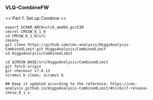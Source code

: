 ### VLQ-CombineFW

<< Part 1. Set up Combine >>

    export SCRAM_ARCH=slc6_amd64_gcc530
    cmsrel CMSSW_8_1_0
    cd CMSSW_8_1_0/src
    cmsenv
    git clone https://github.com/cms-analysis/HiggsAnalysis-CombinedLimit.git HiggsAnalysis/CombinedLimit
    cd HiggsAnalysis/CombinedLimit

    cd $CMSSW_BASE/src/HiggsAnalysis/CombinedLimit
    git fetch origin
    git checkout v7.0.13
    scramv1 b clean; scramv1 b

    ## Keep it updated according to the reference: https://cms-analysis.github.io/HiggsAnalysis-CombinedLimit/#slc6cc7-release-cmssw_8_1_x

